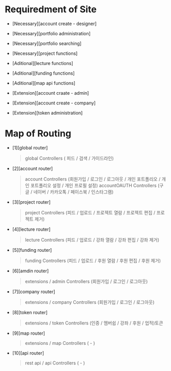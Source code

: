 # Requiredment of Site

- [Necessary][account create - designer]
- [Necessary][portfolio administration]
- [Necessary][portfolio searching]
- [Necessary][project functions]

- [Aditional][lecture functions]
- [Aditional][funding functions]
- [Aditional][map api functions]

- [Extension][account craate - admin]
- [Extension][account create - company]
- [Extension][token administration]

# Map of Routing

- [1][global router]
  > global Controllers ( 피드 / 검색 / 가이드라인)
- [2][account router]
  > account Controllers (회원가입 / 로그인 / 로그아웃 / 개인 포트폴리오 / 개인 포트폴리오 설정 / 개인 프로필 설정)
  > accountOAUTH Controllers (구글 / 네이버 / 카카오톡 / 페이스북 / 인스타그램)
- [3][project router]
  > project Controllers (피드 / 업로드 / 프로젝트 열람 / 프로젝트 편집 / 프로젝트 제거)
- [4][lecture router]
  > lecture Controllers (피드 / 업로드 / 강좌 열람 / 강좌 편집 / 강좌 제거)
- [5][funding router]
  > funding Controllers (피드 / 업로드 / 후원 열람 / 후원 편집 / 후원 제거)
- [6][amdin router]
  > extensions / admin Controllers (회원가입 / 로그인 / 로그아웃)
- [7][company router]
  > extensions / company Controllers (회원가입 / 로그인 / 로그아웃)
- [8][token router]
  > extensions / token Controllers (인증 / 멤버쉽 / 강좌 / 후원 / 업적)토큰
- [9][map router]
  > extensions / map Controllers ( - )
- [10][api router]
  > rest api / api Controllers ( - )
